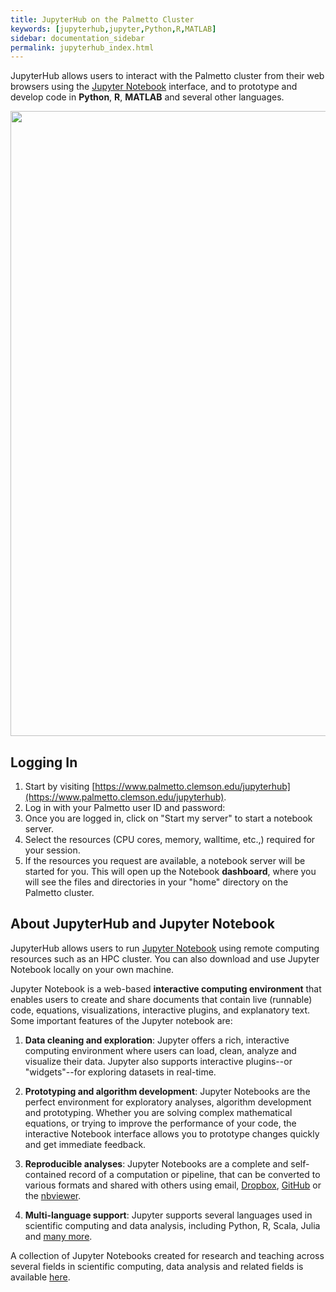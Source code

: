 ```yaml
---
title: JupyterHub on the Palmetto Cluster
keywords: [jupyterhub,jupyter,Python,R,MATLAB]
sidebar: documentation_sidebar
permalink: jupyterhub_index.html
---
```


JupyterHub allows users to interact with the Palmetto cluster
from their web browsers using the [Jupyter Notebook](http://jupyter.org/) interface,
and to prototype and develop code in **Python**, **R**, **MATLAB** and several other languages.

<img src="{{site.baseurl}}/images/jupyterhub.png" style="width:1000px">

## Logging In

1.  Start by visiting [https://www.palmetto.clemson.edu/jupyterhub](https://www.palmetto.clemson.edu/jupyterhub).
2.  Log in with your Palmetto user ID and password:
3.  Once you are logged in, click on "Start my server" to start a notebook server.
4.  Select the resources (CPU cores, memory, walltime, etc.,) required for your session.
5.  If the resources you request are available, a notebook server will be started for you.
    This will open up the Notebook **dashboard**, where you will see the files and directories
    in your "home" directory on the Palmetto cluster.

## About JupyterHub and Jupyter Notebook

JupyterHub allows users to run [Jupyter Notebook](http://jupyter.org/)
using remote computing resources such as an HPC cluster.
You can also download and use Jupyter Notebook locally on your own machine.

Jupyter Notebook is a web-based **interactive computing environment**
that enables users to create and share documents that contain
live (runnable) code, equations, visualizations, interactive plugins, and explanatory text.
Some important features of the Jupyter notebook are:

1.  **Data cleaning and exploration**: Jupyter offers a rich, interactive computing environment
    where users can load, clean, analyze and visualize their data.
    Jupyter also supports interactive plugins--or "widgets"--for exploring datasets in real-time.
 
2.  **Prototyping and algorithm development**: Jupyter Notebooks are the perfect environment
    for exploratory analyses, algorithm development and prototyping.
    Whether you are solving complex mathematical equations,
    or trying to improve the performance of your code,
    the interactive Notebook interface allows you to prototype changes quickly and get immediate feedback.

3.  **Reproducible analyses**: Jupyter Notebooks are a complete and self-contained record of a computation
    or pipeline, that can be converted to various formats and shared with others using
    email,
    [Dropbox](http://dropbox.com),
    [GitHub](http://github.com) or the
    [nbviewer](http://nbviewer.jupyter.org).

4.  **Multi-language support**: Jupyter supports several languages used in scientific computing
    and data analysis, including Python, R, Scala, Julia and
    [many more](https://github.com/ipython/ipython/wiki/IPython-kernels-for-other-languages).

A collection of Jupyter Notebooks created for research and teaching across several fields
in scientific computing, data analysis and related fields is available
[here](https://github.com/ipython/ipython/wiki/A-gallery-of-interesting-IPython-Notebooks).
